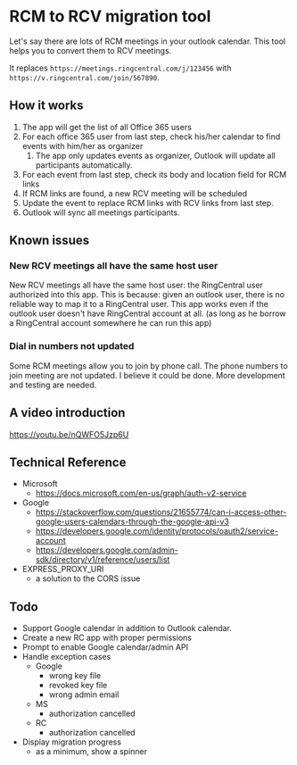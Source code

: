 # RCM to RCV migration tool

Let's say there are lots of RCM meetings in your outlook calendar. This tool helps you to convert them to RCV meetings.

It replaces `https://meetings.ringcentral.com/j/123456` with `https://v.ringcentral.com/join/567890`.


## How it works

1. The app will get the list of all Office 365 users
1. For each office 365 user from last step, check his/her calendar to find events with him/her as organizer
    1. The app only updates events as organizer, Outlook will update all participants automatically.
1. For each event from last step, check its body and location field for RCM links
1. If RCM links are found, a new RCV meeting will be scheduled
1. Update the event to replace RCM links with RCV links from last step.
1. Outlook will sync all meetings participants.


## Known issues

### New RCV meetings all have the same host user

New RCV meetings all have the same host user: the RingCentral user authorized into this app. 
This is because: given an outlook user, there is no reliable way to map it to a RingCentral user.
This app works even if the outlook user doesn't have RingCentral account at all. (as long as he borrow a RingCentral account somewhere he can run this app)


### Dial in numbers not updated

Some RCM meetings allow you to join by phone call. The phone numbers to join meeting are not updated.
I believe it could be done. More development and testing are needed.


## A video introduction

https://youtu.be/nQWFO5Jzp6U


## Technical Reference

- Microsoft
    - https://docs.microsoft.com/en-us/graph/auth-v2-service
- Google
    - https://stackoverflow.com/questions/21655774/can-i-access-other-google-users-calendars-through-the-google-api-v3
    - https://developers.google.com/identity/protocols/oauth2/service-account
    - https://developers.google.com/admin-sdk/directory/v1/reference/users/list
- EXPRESS_PROXY_URI
    - a solution to the CORS issue

## Todo

- Support Google calendar in addition to Outlook calendar.
- Create a new RC app with proper permissions
- Prompt to enable Google calendar/admin API
- Handle exception cases
    - Google
        - wrong key file
        - revoked key file
        - wrong admin email
    - MS
        - authorization cancelled
    - RC
        - authorization cancelled
- Display migration progress
    - as a minimum, show a spinner
